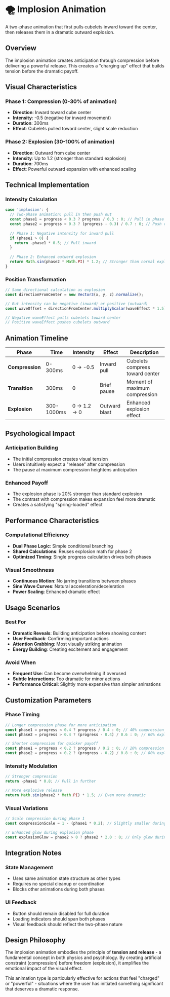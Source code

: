 # 🌪️ Implosion Animation

A two-phase animation that first pulls cubelets inward toward the center, then
releases them in a dramatic outward explosion.

## Overview

The implosion animation creates anticipation through compression before
delivering a powerful release. This creates a "charging up" effect that builds
tension before the dramatic payoff.

## Visual Characteristics

### Phase 1: Compression (0-30% of animation)

- **Direction**: Inward toward cube center
- **Intensity**: -0.5 (negative for inward movement)
- **Duration**: 300ms
- **Effect**: Cubelets pulled toward center, slight scale reduction

### Phase 2: Explosion (30-100% of animation)

- **Direction**: Outward from cube center
- **Intensity**: Up to 1.2 (stronger than standard explosion)
- **Duration**: 700ms
- **Effect**: Powerful outward expansion with enhanced scaling

## Technical Implementation

### Intensity Calculation

```typescript
case 'implosion': {
  // Two-phase animation: pull in then push out
  const phase1 = progress < 0.3 ? progress / 0.3 : 0; // Pull in phase (0-30%)
  const phase2 = progress > 0.3 ? (progress - 0.3) / 0.7 : 0; // Push out phase (30-100%)
  
  // Phase 1: Negative intensity for inward pull
  if (phase1 > 0) {
    return -phase1 * 0.5; // Pull inward
  }
  
  // Phase 2: Enhanced outward explosion
  return Math.sin(phase2 * Math.PI) * 1.2; // Stronger than normal explosion
}
```

### Position Transformation

```typescript
// Same directional calculation as explosion
const directionFromCenter = new Vector3(x, y, z).normalize();

// But intensity can be negative (inward) or positive (outward)
const waveOffset = directionFromCenter.multiplyScalar(waveEffect * 1.5);

// Negative waveEffect pulls cubelets toward center
// Positive waveEffect pushes cubelets outward
```

## Animation Timeline

| Phase           | Time       | Intensity   | Effect        | Description                     |
| --------------- | ---------- | ----------- | ------------- | ------------------------------- |
| **Compression** | 0-300ms    | 0 → -0.5    | Inward pull   | Cubelets compress toward center |
| **Transition**  | 300ms      | 0           | Brief pause   | Moment of maximum compression   |
| **Explosion**   | 300-1000ms | 0 → 1.2 → 0 | Outward blast | Enhanced explosion effect       |

## Psychological Impact

### Anticipation Building

- The initial compression creates visual tension
- Users intuitively expect a "release" after compression
- The pause at maximum compression heightens anticipation

### Enhanced Payoff

- The explosion phase is 20% stronger than standard explosion
- The contrast with compression makes expansion feel more dramatic
- Creates a satisfying "spring-loaded" effect

## Performance Characteristics

### Computational Efficiency

- **Dual Phase Logic**: Simple conditional branching
- **Shared Calculations**: Reuses explosion math for phase 2
- **Optimized Timing**: Single progress calculation drives both phases

### Visual Smoothness

- **Continuous Motion**: No jarring transitions between phases
- **Sine Wave Curves**: Natural acceleration/deceleration
- **Power Scaling**: Enhanced dramatic effect

## Usage Scenarios

### Best For

- **Dramatic Reveals**: Building anticipation before showing content
- **User Feedback**: Confirming important actions
- **Attention Grabbing**: Most visually striking animation
- **Energy Building**: Creating excitement and engagement

### Avoid When

- **Frequent Use**: Can become overwhelming if overused
- **Subtle Interactions**: Too dramatic for minor actions
- **Performance Critical**: Slightly more expensive than simpler animations

## Customization Parameters

### Phase Timing

```typescript
// Longer compression phase for more anticipation
const phase1 = progress < 0.4 ? progress / 0.4 : 0; // 40% compression
const phase2 = progress > 0.4 ? (progress - 0.4) / 0.6 : 0; // 60% explosion

// Shorter compression for quicker payoff
const phase1 = progress < 0.2 ? progress / 0.2 : 0; // 20% compression
const phase2 = progress > 0.2 ? (progress - 0.2) / 0.8 : 0; // 80% explosion
```

### Intensity Modulation

```typescript
// Stronger compression
return -phase1 * 0.8; // Pull in further

// More explosive release
return Math.sin(phase2 * Math.PI) * 1.5; // Even more dramatic
```

### Visual Variations

```typescript
// Scale compression during phase 1
const compressionScale = 1 - (phase1 * 0.2); // Slightly smaller during compression

// Enhanced glow during explosion phase
const explosionGlow = phase2 > 0 ? phase2 * 2.0 : 0; // Only glow during explosion
```

## Integration Notes

### State Management

- Uses same animation state structure as other types
- Requires no special cleanup or coordination
- Blocks other animations during both phases

### UI Feedback

- Button should remain disabled for full duration
- Loading indicators should span both phases
- Visual feedback should reflect the two-phase nature

## Design Philosophy

The implosion animation embodies the principle of **tension and release** - a
fundamental concept in both physics and psychology. By creating artificial
constraint (compression) before freedom (explosion), it amplifies the emotional
impact of the visual effect.

This animation type is particularly effective for actions that feel "charged" or
"powerful" - situations where the user has initiated something significant that
deserves a dramatic response.
